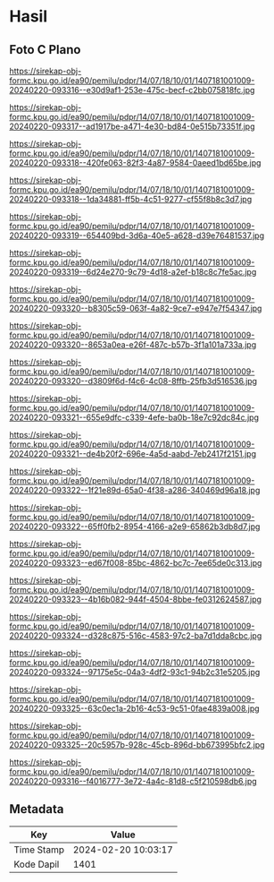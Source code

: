 # Hasil

## Foto C Plano

https://sirekap-obj-formc.kpu.go.id/ea90/pemilu/pdpr/14/07/18/10/01/1407181001009-20240220-093316--e30d9af1-253e-475c-becf-c2bb075818fc.jpg

https://sirekap-obj-formc.kpu.go.id/ea90/pemilu/pdpr/14/07/18/10/01/1407181001009-20240220-093317--ad1917be-a471-4e30-bd84-0e515b73351f.jpg

https://sirekap-obj-formc.kpu.go.id/ea90/pemilu/pdpr/14/07/18/10/01/1407181001009-20240220-093318--420fe063-82f3-4a87-9584-0aeed1bd65be.jpg

https://sirekap-obj-formc.kpu.go.id/ea90/pemilu/pdpr/14/07/18/10/01/1407181001009-20240220-093318--1da34881-ff5b-4c51-9277-cf55f8b8c3d7.jpg

https://sirekap-obj-formc.kpu.go.id/ea90/pemilu/pdpr/14/07/18/10/01/1407181001009-20240220-093319--654409bd-3d6a-40e5-a628-d39e76481537.jpg

https://sirekap-obj-formc.kpu.go.id/ea90/pemilu/pdpr/14/07/18/10/01/1407181001009-20240220-093319--6d24e270-9c79-4d18-a2ef-b18c8c7fe5ac.jpg

https://sirekap-obj-formc.kpu.go.id/ea90/pemilu/pdpr/14/07/18/10/01/1407181001009-20240220-093320--b8305c59-063f-4a82-9ce7-e947e7f54347.jpg

https://sirekap-obj-formc.kpu.go.id/ea90/pemilu/pdpr/14/07/18/10/01/1407181001009-20240220-093320--8653a0ea-e26f-487c-b57b-3f1a101a733a.jpg

https://sirekap-obj-formc.kpu.go.id/ea90/pemilu/pdpr/14/07/18/10/01/1407181001009-20240220-093320--d3809f6d-f4c6-4c08-8ffb-25fb3d516536.jpg

https://sirekap-obj-formc.kpu.go.id/ea90/pemilu/pdpr/14/07/18/10/01/1407181001009-20240220-093321--655e9dfc-c339-4efe-ba0b-18e7c92dc84c.jpg

https://sirekap-obj-formc.kpu.go.id/ea90/pemilu/pdpr/14/07/18/10/01/1407181001009-20240220-093321--de4b20f2-696e-4a5d-aabd-7eb2417f2151.jpg

https://sirekap-obj-formc.kpu.go.id/ea90/pemilu/pdpr/14/07/18/10/01/1407181001009-20240220-093322--1f21e89d-65a0-4f38-a286-340469d96a18.jpg

https://sirekap-obj-formc.kpu.go.id/ea90/pemilu/pdpr/14/07/18/10/01/1407181001009-20240220-093322--65ff0fb2-8954-4166-a2e9-65862b3db8d7.jpg

https://sirekap-obj-formc.kpu.go.id/ea90/pemilu/pdpr/14/07/18/10/01/1407181001009-20240220-093323--ed67f008-85bc-4862-bc7c-7ee65de0c313.jpg

https://sirekap-obj-formc.kpu.go.id/ea90/pemilu/pdpr/14/07/18/10/01/1407181001009-20240220-093323--4b16b082-944f-4504-8bbe-fe0312624587.jpg

https://sirekap-obj-formc.kpu.go.id/ea90/pemilu/pdpr/14/07/18/10/01/1407181001009-20240220-093324--d328c875-516c-4583-97c2-ba7d1dda8cbc.jpg

https://sirekap-obj-formc.kpu.go.id/ea90/pemilu/pdpr/14/07/18/10/01/1407181001009-20240220-093324--97175e5c-04a3-4df2-93c1-94b2c31e5205.jpg

https://sirekap-obj-formc.kpu.go.id/ea90/pemilu/pdpr/14/07/18/10/01/1407181001009-20240220-093325--63c0ec1a-2b16-4c53-9c51-0fae4839a008.jpg

https://sirekap-obj-formc.kpu.go.id/ea90/pemilu/pdpr/14/07/18/10/01/1407181001009-20240220-093325--20c5957b-928c-45cb-896d-bb673995bfc2.jpg

https://sirekap-obj-formc.kpu.go.id/ea90/pemilu/pdpr/14/07/18/10/01/1407181001009-20240220-093316--f4016777-3e72-4a4c-81d8-c5f210598db6.jpg


## Metadata

| Key        | Value               |
| ---------- | ------------------- |
| Time Stamp | 2024-02-20 10:03:17 |
| Kode Dapil | 1401                |



